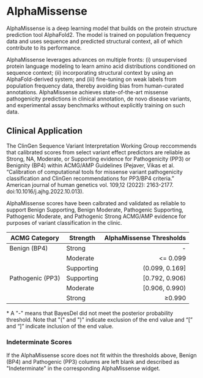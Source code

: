 # AlphaMissense

AlphaMissense is a deep learning model that builds on the protein structure prediction tool AlphaFold2. The model is trained on population frequency data and uses sequence and predicted structural context, all of which contribute to its performance.

AlphaMissense leverages advances on multiple fronts: (i) unsupervised protein language modeling to learn amino acid distributions conditioned on sequence context; (ii) incorporating structural context by using an AlphaFold-derived system; and (iii) fine-tuning on weak labels from population frequency data, thereby avoiding bias from human-curated annotations. AlphaMissense achieves state-of-the-art missense pathogenicity predictions in clinical annotation, de novo disease variants, and experimental assay benchmarks without explicitly training on such data.

## Clinical Application

The ClinGen Sequence Variant Interpretation Working Group reccommends that calibrated scores from select variant effect predictors are reliable as Strong, NA, Moderate, or Supporting evidence for Pathogenicity (PP3) or Benignity (BP4) within ACMG/AMP Guidelines (Pejaver, Vikas et al. “Calibration of computational tools for missense variant pathogenicity classification and ClinGen recommendations for PP3/BP4 criteria.” American journal of human genetics vol. 109,12 (2022): 2163-2177. doi:10.1016/j.ajhg.2022.10.013).

AlphaMissense scores have been calbrated and validated as reliable to support Benign Supporting, Benign Moderate, Pathogenic Supporting, Pathogenic Moderate, and Pathogenic Strong ACMG/AMP evidence for purposes of variant classification in the clinic.

| ACMG Category    | Strength   | AlphaMissense Thresholds |
|------------------|------------|-------------------------:|
| Benign (BP4)     | Strong     |                        - |
|                  | Moderate   |                 <= 0.099 |
|                  | Supporting |           (0.099, 0.169] |
| Pathogenic (PP3) | Supporting |           [0.792, 0.906) |
|                  | Moderate   |           [0.906, 0.990) |
|                  | Strong     |                   ≥0.990 |

\* A "-" means that BayesDel did not meet the posterior probability threshold. Note that "(" and ")" indicate exclusion of the end value and “[” and “]” indicate inclusion of the end value.

### Indeterminate Scores

If the AlphaMissense score does not fit within the thresholds above, Benign (BP4) and Pathogenic (PP3) columns are left blank and described as "Indeterminate" in the corresponding AlphaMissense widget.
